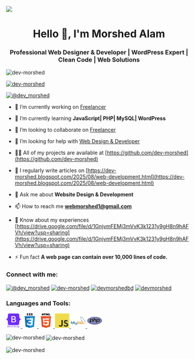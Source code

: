 <img src="https://media.licdn.com/dms/image/v2/D4E16AQHqt5O6nhFwyQ/profile-displaybackgroundimage-shrink_350_1400/B4EZhlImgqHgAg-/0/1754043411912?e=1756944000&v=beta&t=ncH1rd_nH_bv7ddP7T7laJ2BHYxNoM9I2gyc5leX320">
<h1 align="center">Hello 👋, I'm Morshed Alam</h1>
<h3 align="center">Professional Web Designer & Developer | WordPress Expert | Clean Code | Web Solutions</h3>

<p align="left"> <img src="https://komarev.com/ghpvc/?username=dev-morshed&label=Profile%20views&color=0e75b6&style=flat" alt="dev-morshed" /> </p>

<p align="left"> <a href="https://github.com/ryo-ma/github-profile-trophy"><img src="https://github-profile-trophy.vercel.app/?username=dev-morshed" alt="dev-morshed" /></a> </p>

<p align="left"> <a href="https://twitter.com/@dev_morshed" target="blank"><img src="https://img.shields.io/twitter/follow/@dev_morshed?logo=twitter&style=for-the-badge" alt="@dev_morshed" /></a> </p>

- 🔭 I’m currently working on [Freelancer](https://www.freelancer.com/u/devmorshed)

- 🌱 I’m currently learning **JavaScript| PHP| MySQL| WordPress**

- 👯 I’m looking to collaborate on [Freelancer](https://www.freelancer.com/u/devmorshed)

- 🤝 I’m looking for help with [Web Design & Developer](https://www.linkedin.com/in/dev-morshed/)

- 👨‍💻 All of my projects are available at [https://github.com/dev-morshed](https://github.com/dev-morshed)

- 📝 I regularly write articles on [https://dev-morshed.blogspot.com/2025/08/web-development.html](https://dev-morshed.blogspot.com/2025/08/web-development.html)

- 💬 Ask me about **Website Design & Development**

- 📫 How to reach me **webmorshed1@gmail.com**

- 📄 Know about my experiences [https://drive.google.com/file/d/1GnjvmFEMj3mVvK3k1231y9gH8n9hAFVh/view?usp=sharing](https://drive.google.com/file/d/1GnjvmFEMj3mVvK3k1231y9gH8n9hAFVh/view?usp=sharing)

- ⚡ Fun fact **A web page can contain over 10,000 lines of code.**

<h3 align="left">Connect with me:</h3>
<p align="left">
<a href="https://twitter.com/@dev_morshed" target="blank"><img align="center" src="https://raw.githubusercontent.com/rahuldkjain/github-profile-readme-generator/master/src/images/icons/Social/twitter.svg" alt="@dev_morshed" height="30" width="40" /></a>
<a href="https://linkedin.com/in/dev-morshed" target="blank"><img align="center" src="https://raw.githubusercontent.com/rahuldkjain/github-profile-readme-generator/master/src/images/icons/Social/linked-in-alt.svg" alt="dev-morshed" height="30" width="40" /></a>
<a href="https://fb.com/devmorshedbd" target="blank"><img align="center" src="https://raw.githubusercontent.com/rahuldkjain/github-profile-readme-generator/master/src/images/icons/Social/facebook.svg" alt="devmorshedbd" height="30" width="40" /></a>
<a href="https://instagram.com/devmorshed" target="blank"><img align="center" src="https://raw.githubusercontent.com/rahuldkjain/github-profile-readme-generator/master/src/images/icons/Social/instagram.svg" alt="devmorshed" height="30" width="40" /></a>
</p>

<h3 align="left">Languages and Tools:</h3>
<p align="left"> <a href="https://getbootstrap.com" target="_blank" rel="noreferrer"> <img src="https://raw.githubusercontent.com/devicons/devicon/master/icons/bootstrap/bootstrap-plain-wordmark.svg" alt="bootstrap" width="40" height="40"/> </a> <a href="https://www.w3schools.com/css/" target="_blank" rel="noreferrer"> <img src="https://raw.githubusercontent.com/devicons/devicon/master/icons/css3/css3-original-wordmark.svg" alt="css3" width="40" height="40"/> </a> <a href="https://www.w3.org/html/" target="_blank" rel="noreferrer"> <img src="https://raw.githubusercontent.com/devicons/devicon/master/icons/html5/html5-original-wordmark.svg" alt="html5" width="40" height="40"/> </a> <a href="https://developer.mozilla.org/en-US/docs/Web/JavaScript" target="_blank" rel="noreferrer"> <img src="https://raw.githubusercontent.com/devicons/devicon/master/icons/javascript/javascript-original.svg" alt="javascript" width="40" height="40"/> </a> <a href="https://www.mysql.com/" target="_blank" rel="noreferrer"> <img src="https://raw.githubusercontent.com/devicons/devicon/master/icons/mysql/mysql-original-wordmark.svg" alt="mysql" width="40" height="40"/> </a> <a href="https://www.php.net" target="_blank" rel="noreferrer"> <img src="https://raw.githubusercontent.com/devicons/devicon/master/icons/php/php-original.svg" alt="php" width="40" height="40"/> </a> </p>

<p><img align="left" src="https://github-readme-stats.vercel.app/api/top-langs?username=dev-morshed&show_icons=true&locale=en&layout=compact" alt="dev-morshed" /></p>

<p>&nbsp;<img align="center" src="https://github-readme-stats.vercel.app/api?username=dev-morshed&show_icons=true&locale=en" alt="dev-morshed" /></p>

<p><img align="center" src="https://github-readme-streak-stats.herokuapp.com/?user=dev-morshed&" alt="dev-morshed" /></p>
